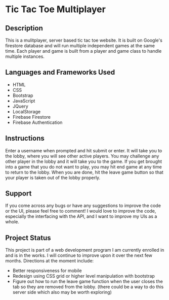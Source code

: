 # Tic Tac Toe Multiplayer

## Description
This is a mulitplayer, server based tic tac toe website. It is built on Google's firestore database and will run multiple independent games at the same time. Each player and game is built from a player and game class to handle multiple instances. 

## Languages and Frameworks Used
* HTML
* CSS
* Bootstrap
* JavaScript
* JQuery
* LocalStorage
* Firebase Firestore
* Firebase Authentication

## Instructions
Enter a username when prompted and hit submit or enter. It will take you to the lobby, where you will see other active players. You may challenge any other player in the lobby and it will take you to the game. If you get brought into a game that you do not want to play, you may hit end game at any time to return to the lobby. When you are done, hit the leave game button so that your player is taken out of the lobby properly. 

## Support
If you come across any bugs or have any suggestions to improve the code or the UI, please feel free to comment! I would love to improve the code, especially the interfacing with the API, and I want to improve my UIs as a whole. 

## Project Status
This project is part of a web development program I am currently enrolled in and is in the works. I will continue to improve upon it over the next few months. Directions at the moment include: 
* Better responsiveness for mobile
* Redesign using CSS grid or higher level manipulation with bootstrap
* Figure out how to run the leave game function when the user closes the tab so they are removed from the lobby. (there could be a way to do this server side which also may be worth exploring)
